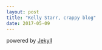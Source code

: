 ```yaml
---
layout: post
title: "Kelly Starr, crappy blog"
date: 2017-05-09
---
```


powered by [Jekyll](http://jekyllrb.com)
